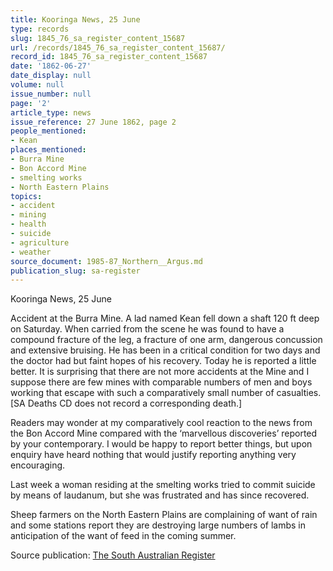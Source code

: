 ```yaml
---
title: Kooringa News, 25 June
type: records
slug: 1845_76_sa_register_content_15687
url: /records/1845_76_sa_register_content_15687/
record_id: 1845_76_sa_register_content_15687
date: '1862-06-27'
date_display: null
volume: null
issue_number: null
page: '2'
article_type: news
issue_reference: 27 June 1862, page 2
people_mentioned:
- Kean
places_mentioned:
- Burra Mine
- Bon Accord Mine
- smelting works
- North Eastern Plains
topics:
- accident
- mining
- health
- suicide
- agriculture
- weather
source_document: 1985-87_Northern__Argus.md
publication_slug: sa-register
---
```


Kooringa News, 25 June

Accident at the Burra Mine.  A lad named Kean fell down a shaft 120 ft deep on Saturday.  When carried from the scene he was found to have a compound fracture of the leg, a fracture of one arm, dangerous concussion and extensive bruising.  He has been in a critical condition for two days and the doctor had but faint hopes of his recovery.  Today he is reported a little better.  It is surprising that there are not more accidents at the Mine and I suppose there are few mines with comparable numbers of men and boys working that escape with such a comparatively small number of casualties.  [SA Deaths CD does not record a corresponding death.]

Readers may wonder at my comparatively cool reaction to the news from the Bon Accord Mine compared with the ‘marvellous discoveries’ reported by your contemporary.  I would be happy to report better things, but upon enquiry have heard nothing that would justify reporting anything very encouraging.

Last week a woman residing at the smelting works tried to commit suicide by means of laudanum, but she was frustrated and has since recovered.

Sheep farmers on the North Eastern Plains are complaining of want of rain and some stations report they are destroying large numbers of lambs in anticipation of the want of feed in the coming summer.

Source publication: [The South Australian Register](/publications/sa-register/)
